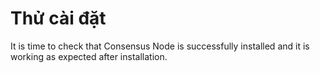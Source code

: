 # Thử cài đặt <a id="testing-the-installation"></a>

It is time to check that Consensus Node is successfully installed and it is working as expected after installation.

